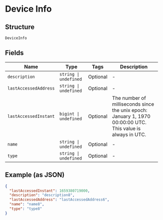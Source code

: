
# Device Info

## Structure

`DeviceInfo`

## Fields

| Name | Type | Tags | Description |
|  --- | --- | --- | --- |
| `description` | `string \| undefined` | Optional | - |
| `lastAccessedAddress` | `string \| undefined` | Optional | - |
| `lastAccessedInstant` | `bigint \| undefined` | Optional | The number of milliseconds since the unix epoch: January 1, 1970 00:00:00 UTC. This value is always in UTC. |
| `name` | `string \| undefined` | Optional | - |
| `type` | `string \| undefined` | Optional | - |

## Example (as JSON)

```json
{
  "lastAccessedInstant": 1659380719000,
  "description": "description8",
  "lastAccessedAddress": "lastAccessedAddress6",
  "name": "name8",
  "type": "type8"
}
```

